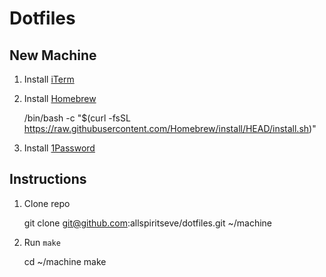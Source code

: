 # Dotfiles

## New Machine

1. Install [iTerm](https://iterm2.com)

1. Install [Homebrew](https://brew.sh/)

    /bin/bash -c "$(curl -fsSL https://raw.githubusercontent.com/Homebrew/install/HEAD/install.sh)"

1. Install [1Password](https://1password.com)

## Instructions

1. Clone repo

    git clone git@github.com:allspiritseve/dotfiles.git ~/machine

1. Run `make`

    cd ~/machine
    make
